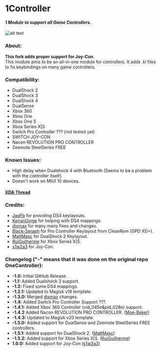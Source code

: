 # 1Controller
#### *1 Module to support all Game Controllers.*

![alt text](https://i.imgur.com/CODzG0F.png?4)

### About:
**This fork adds proper support for Joy-Con**.<br>
This module aims to be an all-in-one module for controllers.
It adds .kl files to fix keybindings on many game controllers.

### Compatibility:
 - DualShock 2
 - DualShock 3
 - DualShock 4
 - DualSense
 - Xbox 360
 - Xbox One
 - Xbox One S
 - Xbox Series X|S
 - Switch Pro Controller ??? (not tested yet)
 - SWITCH JOY-CON
 - Nacon REVOLUTION PRO CONTROLLER
 - Zeemote SteelSeries FREE
 
 ### Known Issues:
 - High delay when Dualshock 4 with Bluetooth (Seems to be a problem with the controller itself).
 - Doesn't work on MIUI 10 devices.
 
 #### [XDA Thread](https://forum.xda-developers.com/t/module-1controller-1-module-to-support-all-game-controllers.3865889/)
 
 ### Credits:
 - [JaqFb](https://forum.xda-developers.com/member.php?u=7445450) for providing DS4 keylayouts.
 - [KeiranGinge](https://forum.xda-developers.com/member.php?u=9642932) for helping with DS4 mappings.
 - [djsmax](https://github.com/djsmax) for many many fixes and changes.
 - [Black-Seraph](https://github.com/Black-Seraph) for Pro Controller Keylayout from CleanRom (GPD XD+).
 - [MattMasc](https://github.com/MattMasc) for DualShock 2 Keylayout.
 - [RuiGuilherme](https://github.com/RuiGuilherme) for Xbox Series X|S.
 - [s1w2a3](https://github.com/s1w2a3) for Joy-Con.
 
 
 ### Changelog ("-" means that it was done on the original repo OneController):
 - **-1.0:** Initial GitHub Release.
 - **-1.1:** Added Dualshock 3 support.
 - **-1.2:** Fixed some DS4 mappings.
 - **-1.2.1:** Updated to Magisk v19 template.
 - **-1.3.0:** Merged [djsmax](https://github.com/djsmax) changes.
 - **-1.4:** Added Switch Pro Controller Support ???.
 - **-1.4.1:** Added Xbox 360 Controller (vid_045e&pid_028e) support.
 - **-1.4.2** Added Nacon REVOLUTION PRO CONTROLLER. ([Moe-Baker](https://github.com/Moe-Baker))
 - **-1.4.3:** Updated to Magisk v20 template.
 - **-1.5.0:** Added support for DualSense and Zeemote SteelSeries FREE controllers.
 - **-1.5.1:** Added support for DualShock 2. ([MattMasc](https://github.com/MattMasc))
 - **-1.5.2:** Added support for Xbox Series X|S. ([RuiGuilherme](https://github.com/RuiGuilherme))
 - **1.0.0:** Added support for Joy-Con ([s1w2a3](https://github.com/s1w2a3))
